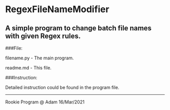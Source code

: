 # RegexFileNameModifier

A simple program to change batch file names with given Regex rules. 
----------------------------

###File:

filename.py - The main program. 

readme.md - This file. 


###Instruction:

Detailed instruction could be found in the program file. 


-------------------
Rookie Program
@ Adam 16/Mar/2021
